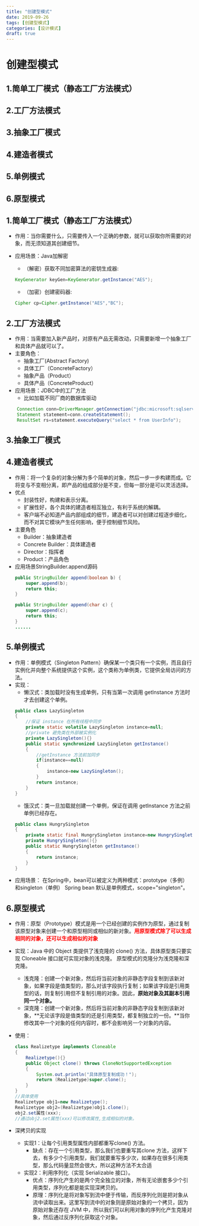 ```yaml
---
title: "创建型模式"
date: 2019-09-26
tags: [创建型模式]
categories: [设计模式]
draft: true
---
```

# 创建型模式


## 1.简单工厂模式（静态工厂方法模式）
## 2.工厂方法模式
## 3.抽象工厂模式
## 4.建造者模式
## 5.单例模式
## 6.原型模式


## 1.简单工厂模式（静态工厂方法模式）
- 作用：当你需要什么，只需要传入一个正确的参数，就可以获取你所需要的对象，而无须知道其创建细节。
- 应用场景：Java加解密

	- （解密）获取不同加密算法的密钥生成器:
	```java
	KeyGenerator keyGen=KeyGenerator.getInstance("AES");
	```

	- （加密）创建密码器:
	```java
	Cipher cp=Cipher.getInstance("AES","BC");
	```

## 2.工厂方法模式
- 作用：当需要加入新产品时，对原有产品无需改动，只需要新增一个抽象工厂和具体产品就可以了。
- 主要角色：
	- 抽象工厂(Abstract Factory)
	- 具体工厂（ConcreteFactory）
	- 抽象产品（Product）
	- 具体产品（ConcreteProduct）
- 应用场景：JDBC中的工厂方法
	- 比如加载不同厂商的数据库驱动
```java
	Connection conn=DriverManager.getConnection("jdbc:microsoft:sqlserver://localhost:1433; DatabaseName=DB;user=;password=");
	Statement statement=conn.createStatement();
	ResultSet rs=statement.executeQuery("select * from UserInfo");
```

## 3.抽象工厂模式

## 4.建造者模式
- 作用：将一个复杂的对象分解为多个简单的对象，然后一步一步构建而成。它将变与不变相分离，即产品的组成部分是不变，但每一部分是可以灵活选择。
- 优点
	- 封装性好，构建和表示分离。
    - 扩展性好，各个具体的建造者相互独立，有利于系统的解耦。
    - 客户端不必知道产品内部组成的细节，建造者可以对创建过程逐步细化，而不对其它模块产生任何影响，便于控制细节风险。
- 主要角色
	- Builder：抽象建造者
    - Concrete Builder：具体建造者
    - Director：指挥者
    - Product：产品角色
- 应用场景StringBuilder.append源码
	```java
	public StringBuilder append(boolean b) {
	    super.append(b);
	    return this;
	}
	
	public StringBuilder append(char c) {
	    super.append(c);
	    return this;
	}
    ......
	```

## 5.单例模式
- 作用：单例模式（Singleton Pattern）确保某一个类只有一个实例，而且自行实例化并向整个系统提供这个实例，这个类称为单例类，它提供全局访问的方法。
- 实现：
	- 懒汉式：类加载时没有生成单例，只有当第一次调用 getlnstance 方法时才去创建这个单例。
	```java
	public class LazySingleton
    {
		//保证 instance 在所有线程中同步
        private static volatile LazySingleton instance=null;   
		//private 避免类在外部被实例化 
        private LazySingleton(){}    
        public static synchronized LazySingleton getInstance()
        {
            //getInstance 方法前加同步
            if(instance==null)
            {
                instance=new LazySingleton();
            }
            return instance;
        }
    }
	```
	- 饿汉式：类一旦加载就创建一个单例，保证在调用 getInstance 方法之前单例已经存在。
	```java
    public class HungrySingleton
    {
        private static final HungrySingleton instance=new HungrySingleton();
        private HungrySingleton(){}
        public static HungrySingleton getInstance()
        {
            return instance;
        }
    }
	```
- 应用场景：
在Spring中，bean可以被定义为两种模式：prototype（多例）和singleton（单例）
Spring bean 默认是单例模式，scope="singleton"。


## 6.原型模式
- 作用：原型（Prototype）模式是用一个已经创建的实例作为原型，通过复制该原型对象来创建一个和原型相同或相似的新对象。<font color = red>**用原型模式除了可以生成相同的对象，还可以生成相似的对象**</font>
- 实现：Java 中的 Object 类提供了浅克隆的 clone() 方法，具体原型类只要实现 Cloneable 接口就可实现对象的浅克隆。
	原型模式的克隆分为浅克隆和深克隆。
    - 浅克隆：创建一个新对象，然后将当前对象的非静态字段复制到该新对象，如果字段是值类型的，那么对该字段执行复制；如果该字段是引用类型的话，则复制引用但不复制引用的对象。因此，**原始对象及其副本引用同一个对象。**
    - 深克隆：创建一个新对象，然后将当前对象的非静态字段复制到该新对象，**无论该字段是值类型的还是引用类型，都复制独立的一份。**当你修改其中一个对象的任何内容时，都不会影响另一个对象的内容。
- 使用：
	
	```java
	class Realizetype implements Cloneable
	{
	    Realizetype(){}
	    public Object clone() throws CloneNotSupportedException
	    {
	        System.out.println("具体原型复制成功！");
	        return (Realizetype)super.clone();
	    }
	}
	//具体使用
    Realizetype obj1=new Realizetype();
    Realizetype obj2=(Realizetype)obj1.clone();
	obj2.set属性(xxx);
	//通过obj2.set属性(xxx)可以修改属性,生成相似的对象。
	```
- 深拷贝的实现
	- 实现1：让每个引用类型属性内部都重写clone() 方法。
		- 缺点：存在一个引用类型，那么我们也要重写其clone 方法，这样下去，有多少个引用类型，我们就要重写多少次，如果存在很多引用类型，那么代码量显然会很大，所以这种方法不太合适
	- 实现2：利用序列化（实现 Serializable 接口）。
		- 优点：序列化产生的是两个完全独立的对象，所有无论嵌套多少个引用类型，序列化都是能实现深拷贝的。
		- 原理：序列化是将对象写到流中便于传输，而反序列化则是把对象从流中读取出来。这里写到流中的对象则是原始对象的一个拷贝，因为原始对象还存在 JVM 中，所以我们可以利用对象的序列化产生克隆对象，然后通过反序列化获取这个对象。